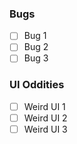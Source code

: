 <!-- BUG LIST TEMPLATE (delete as appropriate) -->
### Bugs
- [ ] Bug 1 <!-- add link to comment, which should have a format similar to bug report -->
- [ ] Bug 2 <!-- add link to comment, which should have a format similar to bug report -->
- [ ] Bug 3 <!-- add link to comment, which should have a format similar to bug report -->

### UI Oddities
- [ ] Weird UI 1 <!-- add link to comment, which should have a format similar to bug report -->
- [ ] Weird UI 2 <!-- add link to comment, which should have a format similar to bug report -->
- [ ] Weird UI 3 <!-- add link to comment, which should have a format similar to bug report -->

<!-- END OF BUG(S) REPORT TEMPLATE -->
